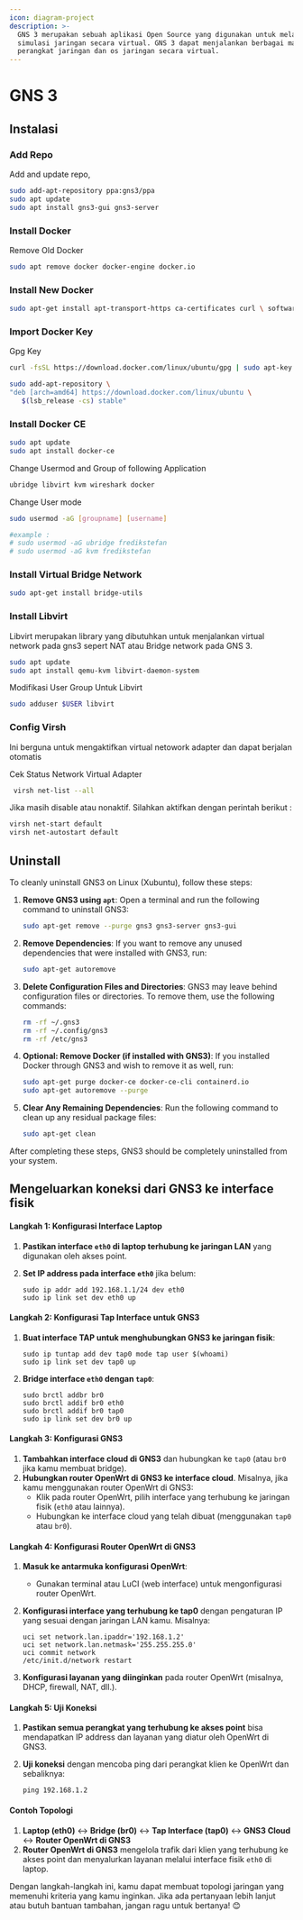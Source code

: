 ```yaml
---
icon: diagram-project
description: >-
  GNS 3 merupakan sebuah aplikasi Open Source yang digunakan untuk melakukan
  simulasi jaringan secara virtual. GNS 3 dapat menjalankan berbagai macam
  perangkat jaringan dan os jaringan secara virtual.
---
```


# GNS 3

## Instalasi

### Add Repo

Add and update repo,

```bash
sudo add-apt-repository ppa:gns3/ppa
sudo apt update                                
sudo apt install gns3-gui gns3-server
```

### Install Docker

Remove Old Docker

```bash
sudo apt remove docker docker-engine docker.io
```

### Install New Docker

```bash
sudo apt-get install apt-transport-https ca-certificates curl \ software-properties-common
```

### Import Docker Key

Gpg Key

```bash
curl -fsSL https://download.docker.com/linux/ubuntu/gpg | sudo apt-key add -
```

```bash
sudo add-apt-repository \
"deb [arch=amd64] https://download.docker.com/linux/ubuntu \
   $(lsb_release -cs) stable"
```

### Install Docker CE

```bash
sudo apt update
sudo apt install docker-ce
```

Change Usermod and Group of following Application

```bash
ubridge libvirt kvm wireshark docker
```

Change User mode

```bash
sudo usermod -aG [groupname] [username] 

#example : 
# sudo usermod -aG ubridge fredikstefan
# sudo usermod -aG kvm fredikstefan

```

### Install  Virtual Bridge Network

```bash
sudo apt-get install bridge-utils
```

### Install Libvirt

Libvirt merupakan library yang  dibutuhkan untuk menjalankan virtual network pada gns3 sepert NAT atau Bridge network pada GNS 3.

```bash
sudo apt update
sudo apt install qemu-kvm libvirt-daemon-system
```

Modifikasi User Group Untuk Libvirt

```bash
sudo adduser $USER libvirt
```

### Config Virsh

Ini berguna untuk mengaktifkan virtual netowork adapter dan dapat berjalan otomatis

Cek Status Network Virtual Adapter

```bash
 virsh net-list --all
```

Jika masih disable atau nonaktif. Silahkan aktifkan dengan perintah berikut :&#x20;

```bash
virsh net-start default
virsh net-autostart default
```

## Uninstall

To cleanly uninstall GNS3 on Linux (Xubuntu), follow these steps:

1.  **Remove GNS3 using `apt`**: Open a terminal and run the following command to uninstall GNS3:

    ```bash
    sudo apt-get remove --purge gns3 gns3-server gns3-gui
    ```
2.  **Remove Dependencies**: If you want to remove any unused dependencies that were installed with GNS3, run:

    ```bash
    sudo apt-get autoremove
    ```
3.  **Delete Configuration Files and Directories**: GNS3 may leave behind configuration files or directories. To remove them, use the following commands:

    ```bash
    rm -rf ~/.gns3
    rm -rf ~/.config/gns3
    rm -rf /etc/gns3
    ```
4.  **Optional: Remove Docker (if installed with GNS3)**: If you installed Docker through GNS3 and wish to remove it as well, run:

    ```bash
    sudo apt-get purge docker-ce docker-ce-cli containerd.io
    sudo apt-get autoremove --purge
    ```
5.  **Clear Any Remaining Dependencies**: Run the following command to clean up any residual package files:

    ```bash
    sudo apt-get clean
    ```

After completing these steps, GNS3 should be completely uninstalled from your system.

## Mengeluarkan koneksi dari GNS3 ke interface fisik

#### Langkah 1: Konfigurasi Interface Laptop

1. **Pastikan interface `eth0` di laptop terhubung ke jaringan LAN** yang digunakan oleh akses point.
2.  **Set IP address pada interface `eth0`** jika belum:

    ```shell
    sudo ip addr add 192.168.1.1/24 dev eth0
    sudo ip link set dev eth0 up
    ```

#### Langkah 2: Konfigurasi Tap Interface untuk GNS3

1.  **Buat interface TAP untuk menghubungkan GNS3 ke jaringan fisik**:

    ```shell
    sudo ip tuntap add dev tap0 mode tap user $(whoami)
    sudo ip link set dev tap0 up
    ```
2.  **Bridge interface `eth0` dengan `tap0`**:

    ```shell
    sudo brctl addbr br0
    sudo brctl addif br0 eth0
    sudo brctl addif br0 tap0
    sudo ip link set dev br0 up
    ```

#### Langkah 3: Konfigurasi GNS3

1. **Tambahkan interface cloud di GNS3** dan hubungkan ke `tap0` (atau `br0` jika kamu membuat bridge).
2. **Hubungkan router OpenWrt di GNS3 ke interface cloud**. Misalnya, jika kamu menggunakan router OpenWrt di GNS3:
   * Klik pada router OpenWrt, pilih interface yang terhubung ke jaringan fisik (`eth0` atau lainnya).
   * Hubungkan ke interface cloud yang telah dibuat (menggunakan `tap0` atau `br0`).

#### Langkah 4: Konfigurasi Router OpenWrt di GNS3

1. **Masuk ke antarmuka konfigurasi OpenWrt**:
   * Gunakan terminal atau LuCI (web interface) untuk mengonfigurasi router OpenWrt.
2.  **Konfigurasi interface yang terhubung ke tap0** dengan pengaturan IP yang sesuai dengan jaringan LAN kamu. Misalnya:

    ```shell
    uci set network.lan.ipaddr='192.168.1.2'
    uci set network.lan.netmask='255.255.255.0'
    uci commit network
    /etc/init.d/network restart
    ```
3. **Konfigurasi layanan yang diinginkan** pada router OpenWrt (misalnya, DHCP, firewall, NAT, dll.).

#### Langkah 5: Uji Koneksi

1. **Pastikan semua perangkat yang terhubung ke akses point** bisa mendapatkan IP address dan layanan yang diatur oleh OpenWrt di GNS3.
2.  **Uji koneksi** dengan mencoba ping dari perangkat klien ke OpenWrt dan sebaliknya:

    ```shell
    ping 192.168.1.2
    ```

#### Contoh Topologi

1. **Laptop (eth0)** ↔ **Bridge (br0)** ↔ **Tap Interface (tap0)** ↔ **GNS3 Cloud** ↔ **Router OpenWrt di GNS3**
2. **Router OpenWrt di GNS3** mengelola trafik dari klien yang terhubung ke akses point dan menyalurkan layanan melalui interface fisik `eth0` di laptop.

Dengan langkah-langkah ini, kamu dapat membuat topologi jaringan yang memenuhi kriteria yang kamu inginkan. Jika ada pertanyaan lebih lanjut atau butuh bantuan tambahan, jangan ragu untuk bertanya! 😊
